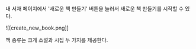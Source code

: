 

내 서재 페이지에서 '새로운 책 만들기' 버튼을 눌러서 새로운 책 만들기를 시작할 수 있다.

![[create_new_book.png]]

책 종류는 크게 소설과 시집 두 가지를 제공한다.